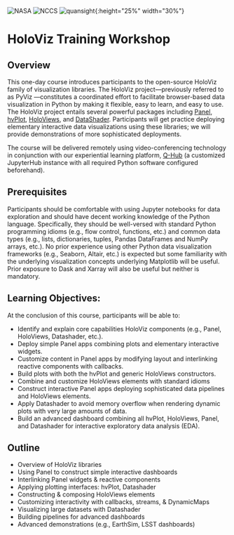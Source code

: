 
![NASA](http://www.nasa.gov/sites/all/themes/custom/nasatwo/images/nasa-logo.svg) ![NCCS](https://www.nccs.nasa.gov/sites/default/files/NCCS_Logo_0.png) ![quansight](https://avatars.githubusercontent.com/u/34879953?s=200&v=4){:height="25%" width="30%"}

# HoloViz Training Workshop

## Overview

This one-day course introduces participants to the open-source HoloViz family of
visualization libraries. The HoloViz project—previously referred to as PyViz —constitutes
a coordinated effort to facilitate browser-based data visualization in Python by making it
flexible, easy to learn, and easy to use. The HoloViz project entails several powerful
packages including [Panel](https://panel.holoviz.org/), [hvPlot](https://hvplot.holoviz.org/), 
[HoloViews](http://holoviews.org/), and [DataShader](https://datashader.org/). 
Participants will get practice deploying elementary interactive data visualizations using these libraries; we will
provide demonstrations of more sophisticated deployments.

The course will be delivered remotely using video-conferencing technology in conjunction
with our experiential learning platform, [Q-Hub](https://www.quansight.com/post/announcing-qhub)
 (a customized JupyterHub instance with all required Python software configured beforehand).

## Prerequisites

Participants should be comfortable with using Jupyter notebooks for data exploration and
should have decent working knowledge of the Python language. Specifically, they should
be well-versed with standard Python programming idioms (e.g., flow control, functions,
etc.) and common data types (e.g., lists, dictionaries, tuples, Pandas DataFrames and
NumPy arrays, etc.). No prior experience using other Python data visualization
frameworks (e.g., Seaborn, Altair, etc.) is expected but some familiarity with the
underlying visualization concepts underlying Matplotlib will be useful. Prior exposure to
Dask and Xarray will also be useful but neither is mandatory.

## Learning Objectives:

At the conclusion of this course, participants will be able to:
- Identify and explain core capabilities HoloViz components (e.g., Panel, HoloViews, Datashader, etc.).
- Deploy simple Panel apps combining plots and elementary interactive widgets.
- Customize content in Panel apps by modifying layout and interlinking reactive components with callbacks.
- Build plots with both the hvPlot and generic HoloViews constructors.
- Combine and customize HoloViews elements with standard idioms
- Construct interactive Panel apps deploying sophisticated data pipelines and HoloViews elements.
- Apply Datashader to avoid memory overflow when rendering dynamic plots with very large amounts of data.
- Build an advanced dashboard combining all hvPlot, HoloViews, Panel, and Datashader for interactive exploratory data analysis (EDA).

## Outline

- Overview of HoloViz libraries
- Using Panel to construct simple interactive dashboards
- Interlinking Panel widgets & reactive components
- Applying plotting interfaces: hvPlot, Datashader
- Constructing & composing HoloViews elements
- Customizing interactivity with callbacks, streams, & DynamicMaps
- Visualizing large datasets with Datashader
- Building pipelines for advanced dashboards
- Advanced demonstrations (e.g., EarthSim, LSST dashboards)

<!---

### [Installing the Anaconda Python Distribution](#)
It is not required to have a Python distribution installed on your local machine.
However, we believe that it is important to have one in order to write and run your own Python
applications. We recommend that you install
the Anaconda Python distribution by following the instructions at: [Anconda installation Guide](https://docs.continuum.io/anaconda/install/)

### [Installing Git](#)
To install Git on your local machine, follow the installation instructions: [Getting Started - Installing Git](https://git-scm.com/book/en/v2/Getting-Started-Installing-Git)


To fully follow all the topics below, you need to have a **gmail** account in order to access Google Colaboratory. Each course will be taught through the Google cloud based Jupyter notebook.


### <span style="color: red">Array Manipulation and Visualization Tools</span>

| Lecture Topic | Interactive Link | 
|:---|:---|
| **Introduction to Numpy** | [![Open In Colab](https://colab.research.google.com/assets/colab-badge.svg)](https://colab.research.google.com/github/astg606/py_materials/blob/master/numpy/introduction_numpy_new.ipynb) |
| **Introduction to Pandas** | |
| **Interactive Data Visualization with HoloViews**  |  | 
| **Manipulating Geolocated Data with Xarray**  |  | 
| **Feedback**  | <a href="https://www.surveymonkey.com/r/BW29DG6"> Evaluation Survey </a> | 



| **Introduction to Pandas** | ![Open In Colab](https://colab.research.google.com/assets/colab-badge.svg)](https://colab.research.google.com/github/astg606/py_materials/blob/master/pandas/introduction_pandas.ipynb) |
| **Interactive Data Visualization with HoloViews** | ![Open In Colab](https://colab.research.google.com/assets/colab-badge.svg)](https://colab.research.google.com/github/astg606/py_materials/blob/master/visualization/introduction_holoviews.ipynb) |
| **Manipulating Geolocated Data with Xarray** | ![Open In Colab](https://colab.research.google.com/assets/colab-badge.svg)](https://colab.research.google.com/github/astg606/py_materials/blob/master/xarray/introduction_xarray.ipynb) |
| 17:15-17:30 | **Feedback Session** |  |  |
| 17:15-17:30 | **Feedback Session** |  <a href="https://www.surveymonkey.com/r/PWQVXH5"> Evaluation Survey </a> | |
--->
